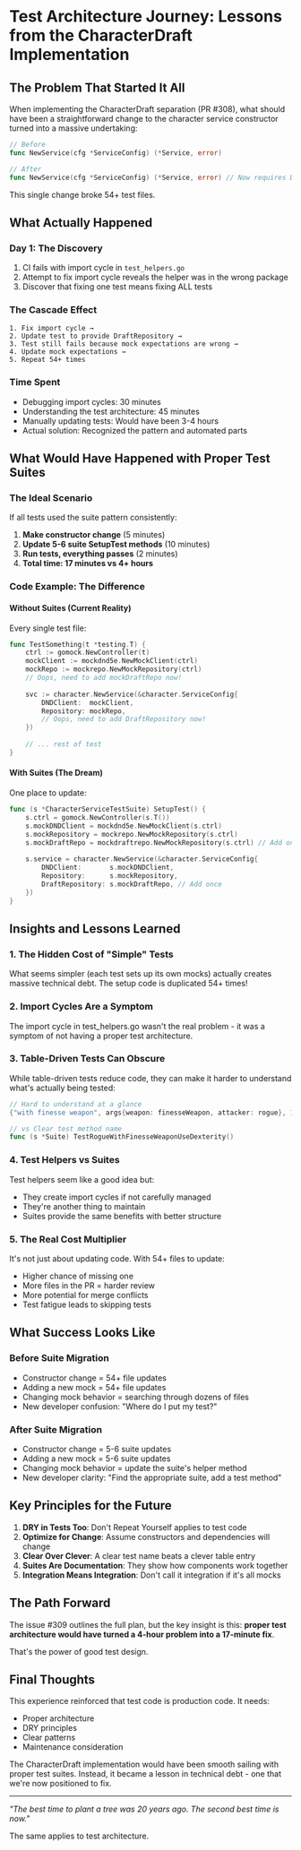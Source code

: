 # Test Architecture Journey: Lessons from the CharacterDraft Implementation

## The Problem That Started It All

When implementing the CharacterDraft separation (PR #308), what should have been a straightforward change to the character service constructor turned into a massive undertaking:

```go
// Before
func NewService(cfg *ServiceConfig) (*Service, error)

// After
func NewService(cfg *ServiceConfig) (*Service, error) // Now requires DraftRepository
```

This single change broke 54+ test files.

## What Actually Happened

### Day 1: The Discovery
1. CI fails with import cycle in `test_helpers.go`
2. Attempt to fix import cycle reveals the helper was in the wrong package
3. Discover that fixing one test means fixing ALL tests

### The Cascade Effect
```
1. Fix import cycle → 
2. Update test to provide DraftRepository → 
3. Test still fails because mock expectations are wrong →
4. Update mock expectations →
5. Repeat 54+ times
```

### Time Spent
- Debugging import cycles: 30 minutes
- Understanding the test architecture: 45 minutes
- Manually updating tests: Would have been 3-4 hours
- Actual solution: Recognized the pattern and automated parts

## What Would Have Happened with Proper Test Suites

### The Ideal Scenario
If all tests used the suite pattern consistently:

1. **Make constructor change** (5 minutes)
2. **Update 5-6 suite SetupTest methods** (10 minutes)
3. **Run tests, everything passes** (2 minutes)
4. **Total time: 17 minutes vs 4+ hours**

### Code Example: The Difference

#### Without Suites (Current Reality)
Every single test file:
```go
func TestSomething(t *testing.T) {
    ctrl := gomock.NewController(t)
    mockClient := mockdnd5e.NewMockClient(ctrl)
    mockRepo := mockrepo.NewMockRepository(ctrl)
    // Oops, need to add mockDraftRepo now!
    
    svc := character.NewService(&character.ServiceConfig{
        DNDClient:  mockClient,
        Repository: mockRepo,
        // Oops, need to add DraftRepository now!
    })
    
    // ... rest of test
}
```

#### With Suites (The Dream)
One place to update:
```go
func (s *CharacterServiceTestSuite) SetupTest() {
    s.ctrl = gomock.NewController(s.T())
    s.mockDNDClient = mockdnd5e.NewMockClient(s.ctrl)
    s.mockRepository = mockrepo.NewMockRepository(s.ctrl)
    s.mockDraftRepo = mockdraftrepo.NewMockRepository(s.ctrl) // Add once
    
    s.service = character.NewService(&character.ServiceConfig{
        DNDClient:       s.mockDNDClient,
        Repository:      s.mockRepository,
        DraftRepository: s.mockDraftRepo, // Add once
    })
}
```

## Insights and Lessons Learned

### 1. The Hidden Cost of "Simple" Tests
What seems simpler (each test sets up its own mocks) actually creates massive technical debt. The setup code is duplicated 54+ times!

### 2. Import Cycles Are a Symptom
The import cycle in test_helpers.go wasn't the real problem - it was a symptom of not having a proper test architecture.

### 3. Table-Driven Tests Can Obscure
While table-driven tests reduce code, they can make it harder to understand what's actually being tested:
```go
// Hard to understand at a glance
{"with finesse weapon", args{weapon: finesseWeapon, attacker: rogue}, 19, false}

// vs Clear test method name
func (s *Suite) TestRogueWithFinesseWeaponUseDexterity()
```

### 4. Test Helpers vs Suites
Test helpers seem like a good idea but:
- They create import cycles if not carefully managed
- They're another thing to maintain
- Suites provide the same benefits with better structure

### 5. The Real Cost Multiplier
It's not just about updating code. With 54+ files to update:
- Higher chance of missing one
- More files in the PR = harder review
- More potential for merge conflicts
- Test fatigue leads to skipping tests

## What Success Looks Like

### Before Suite Migration
- Constructor change = 54+ file updates
- Adding a new mock = 54+ file updates  
- Changing mock behavior = searching through dozens of files
- New developer confusion: "Where do I put my test?"

### After Suite Migration
- Constructor change = 5-6 suite updates
- Adding a new mock = 5-6 suite updates
- Changing mock behavior = update the suite's helper method
- New developer clarity: "Find the appropriate suite, add a test method"

## Key Principles for the Future

1. **DRY in Tests Too**: Don't Repeat Yourself applies to test code
2. **Optimize for Change**: Assume constructors and dependencies will change
3. **Clear Over Clever**: A clear test name beats a clever table entry
4. **Suites Are Documentation**: They show how components work together
5. **Integration Means Integration**: Don't call it integration if it's all mocks

## The Path Forward

The issue #309 outlines the full plan, but the key insight is this: **proper test architecture would have turned a 4-hour problem into a 17-minute fix**.

That's the power of good test design.

## Final Thoughts

This experience reinforced that test code is production code. It needs:
- Proper architecture
- DRY principles
- Clear patterns
- Maintenance consideration

The CharacterDraft implementation would have been smooth sailing with proper test suites. Instead, it became a lesson in technical debt - one that we're now positioned to fix.

---

*"The best time to plant a tree was 20 years ago. The second best time is now."*

The same applies to test architecture.